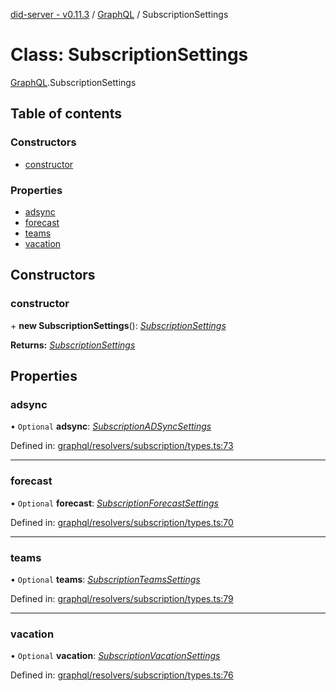 [did-server - v0.11.3](../README.md) / [GraphQL](../modules/graphql.md) / SubscriptionSettings

# Class: SubscriptionSettings

[GraphQL](../modules/graphql.md).SubscriptionSettings

## Table of contents

### Constructors

- [constructor](graphql.subscriptionsettings.md#constructor)

### Properties

- [adsync](graphql.subscriptionsettings.md#adsync)
- [forecast](graphql.subscriptionsettings.md#forecast)
- [teams](graphql.subscriptionsettings.md#teams)
- [vacation](graphql.subscriptionsettings.md#vacation)

## Constructors

### constructor

\+ **new SubscriptionSettings**(): [*SubscriptionSettings*](graphql.subscriptionsettings.md)

**Returns:** [*SubscriptionSettings*](graphql.subscriptionsettings.md)

## Properties

### adsync

• `Optional` **adsync**: [*SubscriptionADSyncSettings*](graphql.subscriptionadsyncsettings.md)

Defined in: [graphql/resolvers/subscription/types.ts:73](https://github.com/Puzzlepart/did/blob/dev/server/graphql/resolvers/subscription/types.ts#L73)

___

### forecast

• `Optional` **forecast**: [*SubscriptionForecastSettings*](graphql.subscriptionforecastsettings.md)

Defined in: [graphql/resolvers/subscription/types.ts:70](https://github.com/Puzzlepart/did/blob/dev/server/graphql/resolvers/subscription/types.ts#L70)

___

### teams

• `Optional` **teams**: [*SubscriptionTeamsSettings*](graphql.subscriptionteamssettings.md)

Defined in: [graphql/resolvers/subscription/types.ts:79](https://github.com/Puzzlepart/did/blob/dev/server/graphql/resolvers/subscription/types.ts#L79)

___

### vacation

• `Optional` **vacation**: [*SubscriptionVacationSettings*](graphql.subscriptionvacationsettings.md)

Defined in: [graphql/resolvers/subscription/types.ts:76](https://github.com/Puzzlepart/did/blob/dev/server/graphql/resolvers/subscription/types.ts#L76)
